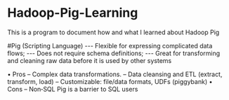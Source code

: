 # Hadoop-Pig-Learning
This is a program to document how and what I learned about Hadoop Pig

#Pig (Scripting Language)
--- Flexible for expressing complicated data flows;
--- Does not require schema definitions;
--- Great for transforming and cleaning raw data before it is used by other systems

• Pros
– Complex data transformations.
– Data cleansing and ETL (extract, transform, load)
– Customizable: file/data formats, UDFs (piggybank)
• Cons
– Non‐SQL Pig is a barrier to SQL users
